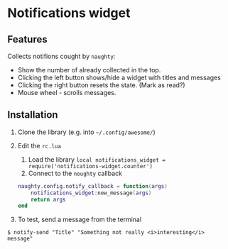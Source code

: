 # Notifications widget

## Features
Collects notifions cought by `naughty`: 

* Show the number of already collected in the top.
* Clicking the left button shows/hide a widget with titles and messages
* Clicking the right button resets the state. (Mark as read?)
* Mouse wheel - scrolls messages.

## Installation

1. Clone the library (e.g. into `~/.config/awesome/`)
2. Edit the `rc.lua`
    1. Load the library `local notifications_widget = require('notifications-widget.counter')`
    2. Connect to the `noughty` callback
    ```lua
    naughty.config.notify_callback = function(args)
        notifications_widget:new_message(args)
        return args
    end
    ```

3. To test, send a message from the terminal
```
$ notify-send "Title" "Something not really <i>interesting</i> message"
```

